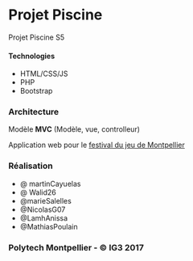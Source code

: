 # Projet Piscine
Projet Piscine S5 

#### Technologies
- HTML/CSS/JS
- PHP
- Bootstrap 

### Architecture
Modèle **MVC** (Modèle, vue, controlleur) 


Application web pour le [festival du jeu de Montpellier](http://www.festivaldujeu-montpellier.org/)


### Réalisation
- @ martinCayuelas
- @ Walid26
- @marieSalelles
- @NicolasG07
- @LamhAnissa
- @MathiasPoulain

### Polytech Montpellier - &copy; IG3 2017
